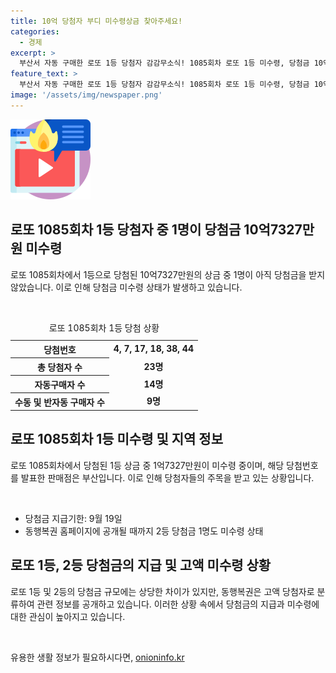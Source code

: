 ```yaml
---
title: 10억 당첨자 부디 미수령상금 찾아주세요!
categories:
  - 경제
excerpt: >
  부산서 자동 구매한 로또 1등 당첨자 감감무소식! 1085회차 로또 1등 미수령, 당첨금 10억원. 23명이 당첨번호 6개를 맞히며 14명은 자동으로 구매. 2등 당첨자도 미수령. 동행복권은 공개하고, 지급기한은 9월 19일. 1년 내 지급받지 않으면 공익 사업으로 쓰인다. (요약문)
feature_text: >
  부산서 자동 구매한 로또 1등 당첨자 감감무소식! 1085회차 로또 1등 미수령, 당첨금 10억원. 23명이 당첨번호 6개를 맞히며 14명은 자동으로 구매. 2등 당첨자도 미수령. 동행복권은 공개하고, 지급기한은 9월 19일. 1년 내 지급받지 않으면 공익 사업으로 쓰인다. (요약문)
image: '/assets/img/newspaper.png'
---
```


<p><img src="/assets/img/news.png" alt="rentncar 속보" /></p>

<h2 data-ke-size="size26">로또 1085회차 1등 당첨자 중 1명이 당첨금 10억7327만원 미수령</h2>

<p data-ke-size="size16">로또 1085회차에서 1등으로 당첨된 10억7327만원의 상금 중 1명이 아직 당첨금을 받지 않았습니다. 이로 인해 당첨금 미수령 상태가 발생하고 있습니다.</p>

<p><br></p>

<table>
  <caption>로또 1085회차 1등 당첨 상황</caption>
  <tr>
    <th>당첨번호</th>
    <td style="text-align: center; height: 17px;"><b>4, 7, 17, 18, 38, 44</b></td>
  </tr>
  <tr>
    <th>총 당첨자 수</th>
    <td style="text-align: center; height: 17px;"><b>23명</b></td>
  </tr>
  <tr>
    <th>자동구매자 수</th>
    <td style="text-align: center; height: 17px;"><b>14명</b></td>
  </tr>
  <tr>
    <th>수동 및 반자동 구매자 수</th>
    <td style="text-align: center; height: 17px;"><b>9명</b></td>
  </tr>
</table>

<h2 data-ke-size="size26">로또 1085회차 1등 미수령 및 지역 정보</h2>

<p data-ke-size="size16">로또 1085회차에서 당첨된 1등 상금 중 1억7327만원이 미수령 중이며, 해당 당첨번호를 발표한 판매점은 부산입니다. 이로 인해 당첨자들의 주목을 받고 있는 상황입니다.</p>

<p><br></p>

<ul>
  <li>당첨금 지급기한: 9월 19일</li>
  <li>동행복권 홈페이지에 공개될 때까지 2등 당첨금 1명도 미수령 상태</li>
</ul>

<h2 data-ke-size="size26">로또 1등, 2등 당첨금의 지급 및 고액 미수령 상황</h2>

<p data-ke-size="size16">로또 1등 및 2등의 당첨금 규모에는 상당한 차이가 있지만, 동행복권은 고액 당첨자로 분류하여 관련 정보를 공개하고 있습니다. 이러한 상황 속에서 당첨금의 지급과 미수령에 대한 관심이 높아지고 있습니다.</p>

<p data-ke-size="size16">&nbsp;</p>
유용한 생활 정보가 필요하시다면, <a href="https://onioninfo.kr" rel="dofollow">onioninfo.kr</a>


